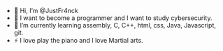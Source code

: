- 👋 Hi, I’m @JustFr4nck
- 👀 I want to become a programmer and I want to study cybersecurity.
- 🌱 I’m currently learning assembly, C, C++, html, css, Java, Javascript, git.
- ⚡ I love play the piano and I love Martial arts.

<!---
JustFr4nck/JustFr4nck is a ✨ special ✨ repository because its `README.md` (this file) appears on your GitHub profile.
You can click the Preview link to take a look at your changes.
--->
